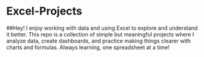 # Excel-Projects

##Hey! 
I enjoy working with data and using Excel to explore and understand it better. 
This repo is a collection of simple but meaningful projects where I analyze data, create dashboards, and practice making things clearer with charts and formulas. Always learning, one spreadsheet at a time!
